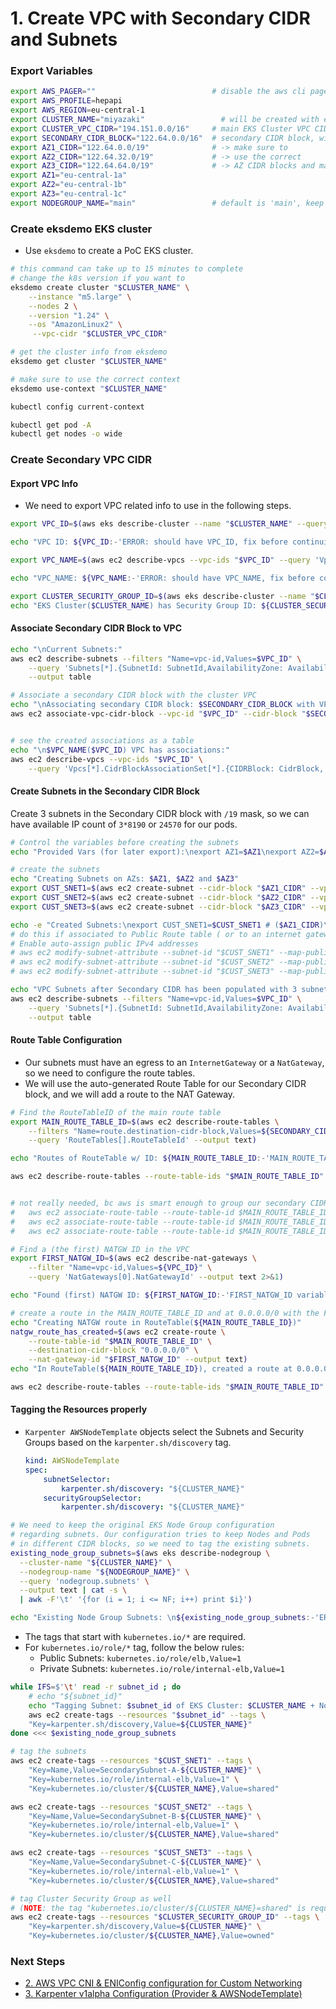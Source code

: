 # 1. Create VPC with Secondary CIDR and Subnets


### Export Variables

```bash title="Export the variables we will be using throughout the demo"
export AWS_PAGER=""                          # disable the aws cli pager 
export AWS_PROFILE=hepapi
export AWS_REGION=eu-central-1                   
export CLUSTER_NAME="miyazaki"                 # will be created with eksdemo tool
export CLUSTER_VPC_CIDR="194.151.0.0/16"     # main EKS Cluster VPC CIDR
export SECONDARY_CIDR_BLOCK="122.64.0.0/16"  # secondary CIDR block, will be used for pod IPs
export AZ1_CIDR="122.64.0.0/19"              # -> make sure to 
export AZ2_CIDR="122.64.32.0/19"             # -> use the correct
export AZ3_CIDR="122.64.64.0/19"             # -> AZ CIDR blocks and masks
export AZ1="eu-central-1a"                      
export AZ2="eu-central-1b"
export AZ3="eu-central-1c"
export NODEGROUP_NAME="main"                 # default is 'main', keep this value
```

### Create eksdemo EKS cluster

- Use `eksdemo` to create a PoC EKS cluster.

```bash title="Create an EKS Cluster with eksdemo or use your own cluster's context"
# this command can take up to 15 minutes to complete
# change the k8s version if you want to
eksdemo create cluster "$CLUSTER_NAME" \
    --instance "m5.large" \
    --nodes 2 \
    --version "1.24" \
    --os "AmazonLinux2" \
     --vpc-cidr "$CLUSTER_VPC_CIDR"

# get the cluster info from eksdemo
eksdemo get cluster "$CLUSTER_NAME"

# make sure to use the correct context
eksdemo use-context "$CLUSTER_NAME"

kubectl config current-context

kubectl get pod -A
kubectl get nodes -o wide
```

### Create Secondary VPC CIDR

#### Export VPC Info

- We need to export VPC related info to use in the following steps.

```bash
export VPC_ID=$(aws eks describe-cluster --name "$CLUSTER_NAME" --query "cluster.resourcesVpcConfig.vpcId" --output text)

echo "VPC ID: ${VPC_ID:-'ERROR: should have VPC_ID, fix before continuing'}"

export VPC_NAME=$(aws ec2 describe-vpcs --vpc-ids "$VPC_ID" --query 'Vpcs[].Tags[?Key==`Name`].Value' --output text)

echo "VPC_NAME: ${VPC_NAME:-'ERROR: should have VPC_NAME, fix before continuing'}"

export CLUSTER_SECURITY_GROUP_ID=$(aws eks describe-cluster --name "$CLUSTER_NAME" --query cluster.resourcesVpcConfig.clusterSecurityGroupId --output text)
echo "EKS Cluster($CLUSTER_NAME) has Security Group ID: ${CLUSTER_SECURITY_GROUP_ID:-'ERROR: should have CLUSTER_SECURITY_GROUP_ID, fix before continuing'}"

```

#### Associate Secondary CIDR Block to VPC

```bash 
echo "\nCurrent Subnets:"
aws ec2 describe-subnets --filters "Name=vpc-id,Values=$VPC_ID" \
    --query 'Subnets[*].{SubnetId: SubnetId,AvailabilityZone: AvailabilityZone,CidrBlock: CidrBlock}' \
    --output table

# Associate a secondary CIDR block with the cluster VPC
echo "\nAssociating secondary CIDR block: $SECONDARY_CIDR_BLOCK with VPC: $VPC_NAME($VPC_ID)"
aws ec2 associate-vpc-cidr-block --vpc-id "$VPC_ID" --cidr-block "$SECONDARY_CIDR_BLOCK" --no-cli-pager


# see the created associations as a table
echo "\n$VPC_NAME($VPC_ID) VPC has associations:"
aws ec2 describe-vpcs --vpc-ids "$VPC_ID" \
    --query 'Vpcs[*].CidrBlockAssociationSet[*].{CIDRBlock: CidrBlock, State: CidrBlockState.State}' --out table

```

#### Create Subnets in the Secondary CIDR Block

Create 3 subnets in the Secondary CIDR block with `/19` mask, so we can have available IP count of `3*8190` or `24570` for our pods.

```bash title="Set CUSTOM_SNET{1,2,3} variables if you've already created the subnets"
# Control the variables before creating the subnets
echo "Provided Vars (for later export):\nexport AZ1=$AZ1\nexport AZ2=$AZ2\nexport AZ3=$AZ3\nexport AZ1_CIDR=$AZ1_CIDR\nexport AZ2_CIDR=$AZ2_CIDR\nexport AZ3_CIDR=$AZ3_CIDR\n"

# create the subnets
echo "Creating Subnets on AZs: $AZ1, $AZ2 and $AZ3"
export CUST_SNET1=$(aws ec2 create-subnet --cidr-block "$AZ1_CIDR" --vpc-id "$VPC_ID" --availability-zone "$AZ1" | jq -r .Subnet.SubnetId)
export CUST_SNET2=$(aws ec2 create-subnet --cidr-block "$AZ2_CIDR" --vpc-id "$VPC_ID" --availability-zone "$AZ2" | jq -r .Subnet.SubnetId)
export CUST_SNET3=$(aws ec2 create-subnet --cidr-block "$AZ3_CIDR" --vpc-id "$VPC_ID" --availability-zone "$AZ3" | jq -r .Subnet.SubnetId)

echo -e "Created Subnets:\nexport CUST_SNET1=$CUST_SNET1 # ($AZ1_CIDR)\nexport CUST_SNET2=$CUST_SNET2 # ($AZ2_CIDR)\nexport CUST_SNET3=$CUST_SNET3 # ($AZ3_CIDR)"
# do this if associated to Public Route table ( or to an internet gateway)
# Enable auto-assign public IPv4 addresses
# aws ec2 modify-subnet-attribute --subnet-id "$CUST_SNET1" --map-public-ip-on-launch 
# aws ec2 modify-subnet-attribute --subnet-id "$CUST_SNET2" --map-public-ip-on-launch 
# aws ec2 modify-subnet-attribute --subnet-id "$CUST_SNET3" --map-public-ip-on-launch 
```

```bash
echo "VPC Subnets after Secondary CIDR has been populated with 3 subnets:"
aws ec2 describe-subnets --filters "Name=vpc-id,Values=$VPC_ID" \
    --query 'Subnets[*].{SubnetId: SubnetId,AvailabilityZone: AvailabilityZone,CidrBlock: CidrBlock}' \
    --output table
```


#### Route Table Configuration

- Our subnets must have an egress to an `InternetGateway` or a `NatGateway`, so we need to configure the route tables.
- We will use the auto-generated Route Table for our Secondary CIDR block, and we will add a route to the NAT Gateway.

```bash title="You can skip this step if you handled the route table configuration manually"
# Find the RouteTableID of the main route table
export MAIN_ROUTE_TABLE_ID=$(aws ec2 describe-route-tables \
    --filters "Name=route.destination-cidr-block,Values=${SECONDARY_CIDR_BLOCK}"  "Name=association.main,Values=true" \
    --query 'RouteTables[].RouteTableId' --output text)

echo "Routes of RouteTable w/ ID: ${MAIN_ROUTE_TABLE_ID:-'MAIN_ROUTE_TABLE_ID variable should have a value of route-table-id, fix before continuing...'}"

aws ec2 describe-route-tables --route-table-ids "$MAIN_ROUTE_TABLE_ID" --query 'RouteTables[].Routes[]' --output table


# not really needed, bc aws is smart enough to group our secondary CIDR subnets in a route table
#   aws ec2 associate-route-table --route-table-id $MAIN_ROUTE_TABLE_ID --subnet-id $CUST_SNET1
#   aws ec2 associate-route-table --route-table-id $MAIN_ROUTE_TABLE_ID --subnet-id $CUST_SNET2
#   aws ec2 associate-route-table --route-table-id $MAIN_ROUTE_TABLE_ID --subnet-id $CUST_SNET3

# Find a (the first) NATGW ID in the VPC
export FIRST_NATGW_ID=$(aws ec2 describe-nat-gateways \
    --filter "Name=vpc-id,Values=${VPC_ID}" \
    --query 'NatGateways[0].NatGatewayId' --output text 2>&1)

echo "Found (first) NATGW ID: ${FIRST_NATGW_ID:-'FIRST_NATGW_ID variable should have a value, fix before continuing...'}"
```

```bash
# create a route in the MAIN_ROUTE_TABLE_ID and at 0.0.0.0/0 with the FIRST_NATGW_ID. Description: "Route to secondary CIDR block"
echo "Creating NATGW route in RouteTable(${MAIN_ROUTE_TABLE_ID})"
natgw_route_has_created=$(aws ec2 create-route \
    --route-table-id "$MAIN_ROUTE_TABLE_ID" \
    --destination-cidr-block "0.0.0.0/0" \
    --nat-gateway-id "$FIRST_NATGW_ID" --output text)
echo "In RouteTable(${MAIN_ROUTE_TABLE_ID}), created a route at 0.0.0.0/0 to NATGW(${FIRST_NATGW_ID}): $natgw_route_has_created"

aws ec2 describe-route-tables --route-table-ids "$MAIN_ROUTE_TABLE_ID" --query 'RouteTables[].Routes[]' --output table

```

#### Tagging the Resources properly

- `Karpenter AWSNodeTemplate` objects select the Subnets and Security Groups based on the `karpenter.sh/discovery` tag.
    ```yaml title="A fragment of a Karpenter AWSNodeTemplate yaml"
    kind: AWSNodeTemplate
    spec:
        subnetSelector: 
            karpenter.sh/discovery: "${CLUSTER_NAME}"        
        securityGroupSelector: 
            karpenter.sh/discovery: "${CLUSTER_NAME}"
    ```

```bash title="Find the NodeGroup Subnets and tag them: karpenter.sh/discovery=${CLUSTER_NAME}"
# We need to keep the original EKS Node Group configuration
# regarding subnets. Our configuration tries to keep Nodes and Pods
# in different CIDR blocks, so we need to tag the existing subnets.
existing_node_group_subnets=$(aws eks describe-nodegroup \
  --cluster-name "${CLUSTER_NAME}" \
  --nodegroup-name "${NODEGROUP_NAME}" \
  --query 'nodegroup.subnets' \
  --output text | cat -s \
  | awk -F'\t' '{for (i = 1; i <= NF; i++) print $i}')

echo "Existing Node Group Subnets: \n${existing_node_group_subnets:-'ERROR: should have existing_node_group_subnets, fix before continuing'}"
```

- The tags that start with `kubernetes.io/*` are required.
- For `kubernetes.io/role/*` tag, follow the below rules:
    - Public Subnets: `kubernetes.io/role/elb,Value=1`
    - Private Subnets: `kubernetes.io/role/internal-elb,Value=1`

```bash title="Do the actual tagging after you've checked the output of the previous command"
while IFS=$'\t' read -r subnet_id ; do
    # echo "${subnet_id}"
    echo "Tagging Subnet: $subnet_id of EKS Cluster: $CLUSTER_NAME + NodeGroup: $NODEGROUP_NAME"
    aws ec2 create-tags --resources "$subnet_id" --tags \
    "Key=karpenter.sh/discovery,Value=${CLUSTER_NAME}"
done <<< $existing_node_group_subnets

```


```bash title="Tag the Subnets we created for the Secondary CIDR block + Cluster SG"
# tag the subnets
aws ec2 create-tags --resources "$CUST_SNET1" --tags \
    "Key=Name,Value=SecondarySubnet-A-${CLUSTER_NAME}" \
    "Key=kubernetes.io/role/internal-elb,Value=1" \
    "Key=kubernetes.io/cluster/${CLUSTER_NAME},Value=shared"

aws ec2 create-tags --resources "$CUST_SNET2" --tags \
    "Key=Name,Value=SecondarySubnet-B-${CLUSTER_NAME}" \
    "Key=kubernetes.io/role/internal-elb,Value=1" \
    "Key=kubernetes.io/cluster/${CLUSTER_NAME},Value=shared"

aws ec2 create-tags --resources "$CUST_SNET3" --tags \
    "Key=Name,Value=SecondarySubnet-C-${CLUSTER_NAME}" \
    "Key=kubernetes.io/role/internal-elb,Value=1" \
    "Key=kubernetes.io/cluster/${CLUSTER_NAME},Value=shared"

# tag Cluster Security Group as well 
# (NOTE: the tag "kubernetes.io/cluster/${CLUSTER_NAME}=shared" is required and is probably already there)
aws ec2 create-tags --resources "$CLUSTER_SECURITY_GROUP_ID" --tags \
    "Key=karpenter.sh/discovery,Value=${CLUSTER_NAME}" \
    "Key=kubernetes.io/cluster/${CLUSTER_NAME},Value=owned"

```

### Next Steps

- [2. AWS VPC CNI & ENIConfig configuration for Custom Networking](2-aws-vpc-cni-configuration.md)
- [3. Karpenter v1alpha Configuration (Provider & AWSNodeTemplate)](3-karpenter-v1alpha-configuration.md)
